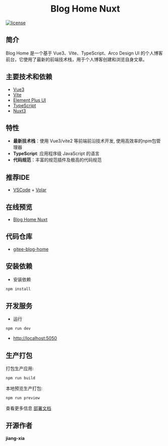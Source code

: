 <div align="center">
	<!-- <img style="width: 80px;height: 80px" src=""/> -->
	<h1>Blog Home Nuxt</h1>
</div>


[![license](https://img.shields.io/badge/license-MIT-green.svg)](./LICENSE)

## 简介

Blog Home  是一个基于 Vue3、Vite、TypeScript、Arco Design UI 的个人博客前台，它使用了最新的前端技术栈，用于个人博客创建和浏览自身文章。

## 主要技术和依赖

- [Vue3](https://staging-cn.vuejs.org/guide/introduction.html)
- [Vite](https://www.vitejs.net/guide/)
- [Element Plus UI](https://element-plus.gitee.io/zh-CN/guide/design.html)
- [TypeScript](https://typescript.bootcss.com/)
- [Nuxt3](https://v3.nuxtjs.org/getting-started/quick-start)
   
  
## 特性

- **最新技术栈**：使用 Vue3/vite2 等前端前沿技术开发, 使用高效率的npm包管理器
- **TypeScript**: 应用程序级 JavaScript 的语言
- **代码规范**：丰富的规范插件及极高的代码规范

## 推荐IDE
- [VSCode](https://code.visualstudio.com/) + [Volar](https://marketplace.visualstudio.com/items?itemName=johnsoncodehk.volar)


## 在线预览

- [Blog Home Nuxt](https://jiang-xia.top/)

  

## 代码仓库

- [gitee-blog-home](https://gitee.com/jiang-xia/blog-home-nuxt)



<!-- ## 项目示例图 -->

## 安装依赖

- 安装依赖

```bash
npm install
```

## 开发服务


- 运行
```bash
npm run dev
```
- [http://localhost:5050](http://localhost:5050)

## 生产打包

打包生产应用:

```bash
npm run build
```

本地预览生产打包:

```bash
npm run preview
```

查看更多信息 [部署文档](https://v3.nuxtjs.org/guide/deploy/presets)

## 开源作者

**jiang-xia**
